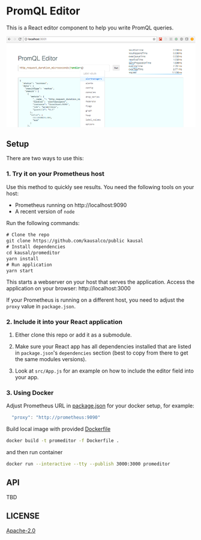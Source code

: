 # PromQL Editor

This is a React editor component to help you write PromQL queries.

![Screenshot](screenshot.png?raw=true)

## Setup

There are two ways to use this:

### 1. Try it on your Prometheus host

Use this method to quickly see results.
You need the following tools on your host:

* Prometheus running on http://localhost:9090
* A recent version of `node`

Run the following commands:

```
# Clone the repo
git clone https://github.com/kausalco/public kausal
# Install dependencies
cd kausal/promeditor
yarn install
# Run application
yarn start
```

This starts a webserver on your host that serves the application.
Access the application on your browser: http://localhost:3000

If your Prometheus is running on a different host, you need to adjust the `proxy` value in `package.json`.


### 2. Include it into your React application

1. Either clone this repo or add it as a submodule.

2. Make sure your React app has all dependencies installed that are listed in `package.json`'s `dependencies` section (best to copy from there to get the same modules versions).

3. Look at `src/App.js` for an example on how to include the editor field into your app.

### 3. Using Docker

Adjust Prometheus URL in [package.json](package.json) for your docker setup, for example:

```js
  "proxy": "http://prometheus:9090"
```

Build local image with provided [Dockerfile](Dockerfile)

```sh
docker build -t promeditor -f Dockerfile .
```

and then run container

```sh
docker run --interactive --tty --publish 3000:3000 promeditor
```

## API

TBD

## LICENSE

[Apache-2.0](LICENSE)
